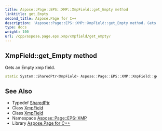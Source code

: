 ```yaml
---
title: Aspose::Page::EPS::XMP::XmpField::get_Empty method
linktitle: get_Empty
second_title: Aspose.Page for C++
description: 'Aspose::Page::EPS::XMP::XmpField::get_Empty method. Gets an Empty xmp field in C++.'
type: docs
weight: 100
url: /cpp/aspose.page.eps.xmp/xmpfield/get_empty/
---
```

## XmpField::get_Empty method


Gets an Empty xmp field.

```cpp
static System::SharedPtr<XmpField> Aspose::Page::EPS::XMP::XmpField::get_Empty()
```

## See Also

* Typedef [SharedPtr](../../../system/sharedptr/)
* Class [XmpField](../)
* Class [XmpField](../)
* Namespace [Aspose::Page::EPS::XMP](../../)
* Library [Aspose.Page for C++](../../../)
